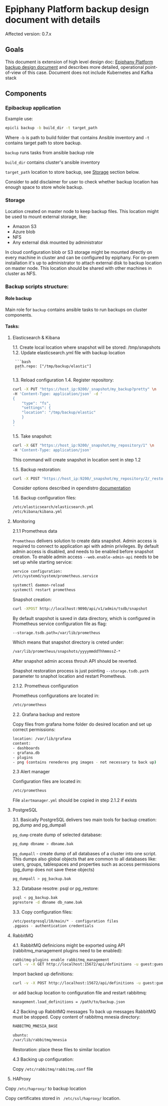 # Epiphany Platform backup design document with details

Affected version: 0.7.x

## Goals

This document is extension of high level design doc: [Epiphany Platform backup design document](https://github.com/epiphany-platform/epiphany/blob/develop/docs/design-docs/backup/backups.md) and describes more detailed, operational point-of-view of this case.
Document does not include Kubernetes and Kafka stack

## Components

### Epibackup application
 Example use:
```bash
epicli backup -b build_dir -t target_path
```

Where `-b` is path to build folder that contains Ansible inventory and `-t` contains target path to store backup.

`backup` runs tasks from ansible backup role

`build_dir` contains cluster's ansible inventory

`target_path` location to store backup, see [Storage](#-Storage) section below.

Consider to add disclaimer for user to check whether backup location has enough space to store whole backup.

### Storage

Location created on master node to keep backup files. This location might be used to mount external storage, like:
- Amazon S3
- Azure blob
- NFS
- Any external disk mounted by administrator

In cloud configuration blob or S3 storage might be mounted directly on every machine in cluster and can be configured by epiphany. For on-prem installation it's up to administrator to attach external disk to backup location on master node. This location should be shared with other machines in cluster as NFS.

### Backup scripts structure:

#### Role backup

Main role for `backup` contains ansible tasks to run backups on cluster components.

#### Tasks:

1. Elasticsearch & Kibana

    1.1. Create local location where snapshot will be stored: /tmp/snapshots
    1.2. Update elasticsearch.yml file with backup location

        ```bash
        path.repo: ["/tmp/backup/elastic"]
        ```
    1.3. Reload configuration
    1.4. Register repository:
    ```bash
    curl -X PUT "https://host_ip:9200/_snapshot/my_backup?pretty" \n
    -H 'Content-Type: application/json' -d '
    {
        "type": "fs",
        "settings": {
        "location": "/tmp/backup/elastic"
        }
    }
    '
    ```
    1.5. Take snapshot:
    ```bash
    curl -X GET "https://host_ip:9200/_snapshot/my_repository/1" \n 
    -H 'Content-Type: application/json'
    ```

    This command will create snapshot in location sent in step 1.2

    1.5. Backup restoration:
    ```bash
    curl -X POST "https://host_ip:9200/_snapshot/my_repository/2/_restore" -H 'Content-Type: application/json'
    ```

    Consider options described in opendistro [documentation](https://opendistro.github.io/for-elasticsearch-docs/docs/elasticsearch/snapshot-restore/#shared-file-system)
    
    1.6. Backup configuration files:
    ```bash
    /etc/elasticsearch/elasticsearch.yml
    /etc/kibana/kibana.yml
     ```   

2. Monitoring
    
    2.1.1 Prometheus data
    
     `Prometheus` delivers solution to create data snapshot. Admin access is required to connect to application api with admin privileges. By default admin access is disabled, and needs to be enabled before snapshot creation.
    To enable admin access `--web.enable-admin-api` needs to be set up while starting service:

    ```bash
    service configuration:
    /etc/systemd/system/prometheus.service

    systemctl daemon-reload
    systemctl restart prometheus
    ```
    Snapshot creation:
    ```bash
    curl -XPOST http://localhost:9090/api/v1/admin/tsdb/snapshot
    ```
    By default snapshot is saved in data directory, which is configured in Prometheus service configuration file as flag:
    ```bash
    --storage.tsdb.path=/var/lib/prometheus
    ```
    Which means that snapshot directory is creted under:
    ```bash
    /var/lib/prometheus/snapshots/yyyymmddThhmmssZ-*
    ```

    After snapshot admin access throuh API should be reverted.

    Snapshot restoration process is just pointing `--storage.tsdb.path` parameter to snaphot location and restart Prometheus.

    2.1.2. Prometheus configuration
    
    Prometheus configurations are located in:
    ```bash
    /etc/prometheus
    ```

    2.2. Grafana backup and restore

    Copy files from grafana home folder do desired location and set up correct permissions:

    ```bash
    location: /var/lib/grafana
    content:
    - dashboards
    - grafana.db
    - plugins
    - png (contains renederes png images - not necessary to back up)
    ```

    2.3 Alert manager

    Configuration files are located in:
    ```bash
    /etc/prometheus
    ```
    File `alertmanager.yml` should be copied in step 2.1.2 if exists
3. PostgreSQL

    3.1. Basically PostgreSQL delivers two main tools for backup creation: pg_dump and pg_dumpall

    `pg_dump` create dump of selected database:

    ```bash
    pg_dump dbname > dbname.bak
    ```
    `pg_dumpall` - create dump of all databases of a cluster into one script. This dumps also global objects that are common to all databases like: users, groups, tablespaces and properties such as access permissions (pg_dump does not save these objects)
    ```bash
    pg_dumpall > pg_backup.bak
    ```
    3.2. Database resotre: psql or pg_restore:
    ```bash
    psql < pg_backup.bak
    pgrestore -d dbname db_name.bak
    ```

    3.3. Copy configuration files:
    ```bash
    /etc/postgresql/10/main/* - configuration files
    .pgpass - authentication credentials

    ```

4. RabbitMQ

    4.1. RabbitMQ definicions might be exported using API (rabbitmq_management plugins need to be enabled):

    ```bash
    rabbitmq-plugins enable rabbitmq_management
    curl -v -X GET http://localhost:15672/api/definitions -u guest:guest -H "content-type:application/json" -o json
    ```

    Import backed up definitions:
    ```bash
    curl -v -X POST http://localhost:15672/api/definitions -u guest:guest -H "content-type:application/json" --data backup.json
    ```
    or add backup location to configuration file and restart rabbitmq:
    ```bash
    management.load_definitions = /path/to/backup.json
    ```
    4.2 Backing up RabbitMQ messages
    To back up messages RabbitMQ must be stopped. Copy content of rabbitmq mnesia directory:
    ```bash
    RABBITMQ_MNESIA_BASE

    ubuntu:
    /var/lib/rabbitmq/mnesia
    ```
    Restoration: place these files to similar location

    4.3 Backing up configuration:

    Copy `/etc/rabbitmq/rabbitmq.conf` file

5. HAProxy

Copy ```/etc/haproxy/``` to backup location

Copy certificates stored in ``` /etc/ssl/haproxy/``` location.

